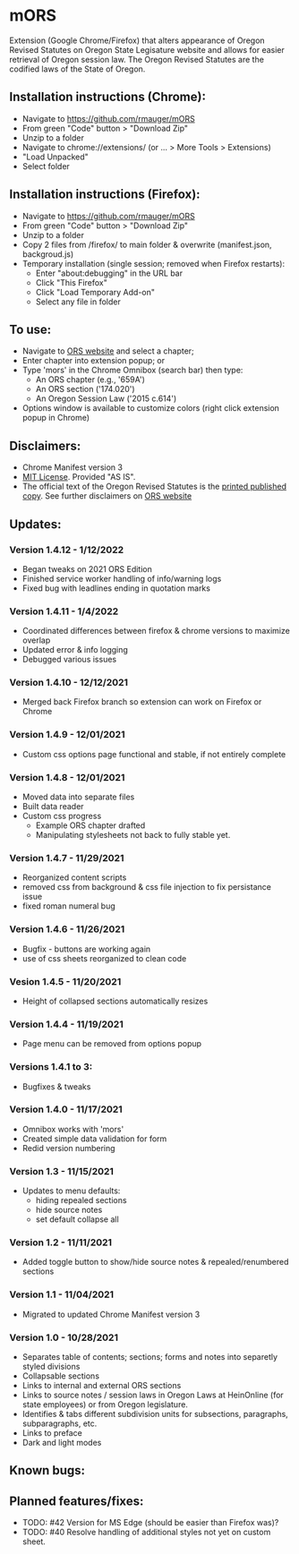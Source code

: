 # mORS

Extension (Google Chrome/Firefox) that alters appearance of Oregon Revised Statutes on Oregon State Legisature website and allows for easier retrieval of Oregon session law. The Oregon Revised Statutes are the codified laws of the State of Oregon.

## Installation instructions (Chrome):
  * Navigate to https://github.com/rmauger/mORS
  * From green "Code" button > "Download Zip"
  * Unzip to a folder
  * Navigate to chrome://extensions/ (or ... > More Tools > Extensions)
  * "Load Unpacked"
  * Select folder

## Installation instructions (Firefox):
  * Navigate to https://github.com/rmauger/mORS
  * From green "Code" button > "Download Zip"
  * Unzip to a folder
  * Copy 2 files from /firefox/ to main folder & overwrite (manifest.json, backgroud.js)
  * Temporary installation (single session; removed when Firefox restarts):
    * Enter "about:debugging" in the URL bar
    * Click "This Firefox"
    * Click "Load Temporary Add-on"
    * Select any file in folder

## To use:
  * Navigate to [ORS website](https://www.oregonlegislature.gov/bills_laws/Pages/ORS.aspx) and select a chapter;
  * Enter chapter into extension popup; or
  * Type 'mors' in the Chrome Omnibox (search bar) then type:
    * An ORS chapter (e.g., '659A')
    * An ORS section ('174.020')
    * An Oregon Session Law ('2015 c.614')
  * Options window is available to customize colors (right click extension popup in Chrome) 

## Disclaimers:
* Chrome Manifest version 3
* [MIT License](https://github.com/rmauger/mORS/blob/master/LICENSE). Provided "AS IS".
* The official text of the Oregon Revised Statutes is the [printed published copy](https://apps.oregon.gov/ecommerce/lcc?AspxAutoDetectCookieSupport=1). 
See further disclaimers on [ORS website](https://www.oregonlegislature.gov/bills_laws/Pages/ORS.aspx)

## Updates:
  ### Version 1.4.12 - 1/12/2022
   * Began tweaks on 2021 ORS Edition
   * Finished service worker handling of info/warning logs
   * Fixed bug with leadlines ending in quotation marks

  ### Version 1.4.11 - 1/4/2022
   * Coordinated differences between firefox & chrome versions to maximize overlap
   * Updated error & info logging
   * Debugged various issues
   
  ### Version 1.4.10 - 12/12/2021
   * Merged back Firefox branch so extension can work on Firefox or Chrome

  ### Version 1.4.9 - 12/01/2021
   * Custom css options page functional and stable, if not entirely complete

  ### Version 1.4.8 - 12/01/2021
   * Moved data into separate files
   * Built data reader
   * Custom css progress
     * Example ORS chapter drafted
     * Manipulating stylesheets not back to fully stable yet.

  ### Version 1.4.7 - 11/29/2021
   * Reorganized content scripts
   * removed css from background & css file injection to fix persistance issue
   * fixed roman numeral bug

  ### Version 1.4.6 - 11/26/2021
   * Bugfix - buttons are working again
   * use of css sheets reorganized to clean code

  ### Vesion 1.4.5 - 11/20/2021
   * Height of collapsed sections automatically resizes

  ### Version 1.4.4 - 11/19/2021
   * Page menu can be removed from options popup

  ### Versions 1.4.1 to 3:
   * Bugfixes & tweaks

  ### Version 1.4.0 - 11/17/2021
   * Omnibox works with 'mors'
   * Created simple data validation for form
   * Redid version numbering

  ### Version 1.3 - 11/15/2021
   * Updates to menu defaults:
      * hiding repealed sections
      * hide source notes
      * set default collapse all
   
  ### Version 1.2 - 11/11/2021
   * Added toggle button to show/hide source notes & repealed/renumbered sections

  ### Version 1.1 - 11/04/2021
  * Migrated to updated Chrome Manifest version 3
 
  ### Version 1.0 - 10/28/2021
  * Separates table of contents; sections; forms and notes into separetly styled divisions
  * Collapsable sections
  * Links to internal and external ORS sections
  * Links to source notes / session laws in Oregon Laws at HeinOnline (for state employees) or from Oregon legislature.
  * Identifies & tabs different subdivision units for subsections, paragraphs, subparagraphs, etc.
  * Links to preface
  * Dark and light modes
  
## Known bugs:

## Planned features/fixes:
  * TODO: #42 Version for MS Edge (should be easier than Firefox was)?
  * TODO: #40 Resolve handling of additional styles not yet on custom sheet.